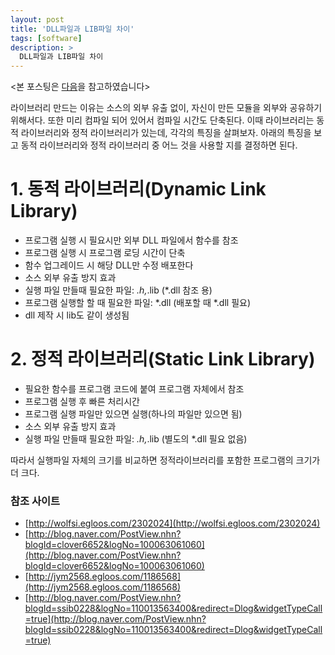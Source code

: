 ```yaml
---
layout: post
title: 'DLL파일과 LIB파일 차이'
tags: [software]
description: >
  DLL파일과 LIB파일 차이
---
```

<본 포스팅은 [다음](http://it4all.tistory.com/16)을 참고하였습니다>


라이브러리 만드는 이유는 소스의 외부 유출 없이, 자신이 만든 모듈을 외부와 공유하기 위해서다. 또한 미리 컴파일 되어 있어서 컴파일 시간도 단축된다.
이때 라이브러리는 동적 라이브러리와 정적 라이브러리가 있는데, 각각의 특징을 살펴보자.
아래의 특징을 보고 동적 라이브러리와 정적 라이브러리 중 어느 것을 사용할 지를 결정하면 된다.

# 1. 동적 라이브러리(Dynamic Link Library)

* 프로그램 실행 시 필요시만 외부 DLL 파일에서 함수를 참조
* 프로그램 실행 시 프로그램 로딩 시간이 단축
* 함수 업그레이드 시 해당 DLL만 수정 배포한다
* 소스 외부 유출 방지 효과
* 실행 파일 만들때 필요한 파일: *.h,*.lib (*.dll 참조 용)
* 프로그램 실행할 할 때 필요한 파일: *.dll (배포할 때 *.dll 필요)
* dll 제작 시 lib도 같이 생성됨

# 2. 정적 라이브러리(Static Link Library)
 
* 필요한 함수를 프로그램 코드에 붙여 프로그램 자체에서 참조
* 프로그램 실행 후 빠른 처리시간
* 프로그램 실행 파일만 있으면 실행(하나의 파일만 있으면 됨)
* 소스 외부 유출 방지 효과
* 실행 파일 만들때 필요한 파일: *.h,*.lib (별도의 *.dll 필요 없음)


따라서 실행파일 자체의 크기를 비교하면 정적라이브러리를 포함한 프로그램의 크기가 더 크다. 

 
### 참조 사이트
* [http://wolfsi.egloos.com/2302024](http://wolfsi.egloos.com/2302024)
* [http://blog.naver.com/PostView.nhn?blogId=clover6652&logNo=100063061060](http://blog.naver.com/PostView.nhn?blogId=clover6652&logNo=100063061060)
* [http://jym2568.egloos.com/1186568](http://jym2568.egloos.com/1186568)
* [http://blog.naver.com/PostView.nhn?blogId=ssib0228&logNo=110013563400&redirect=Dlog&widgetTypeCall=true](http://blog.naver.com/PostView.nhn?blogId=ssib0228&logNo=110013563400&redirect=Dlog&widgetTypeCall=true)

